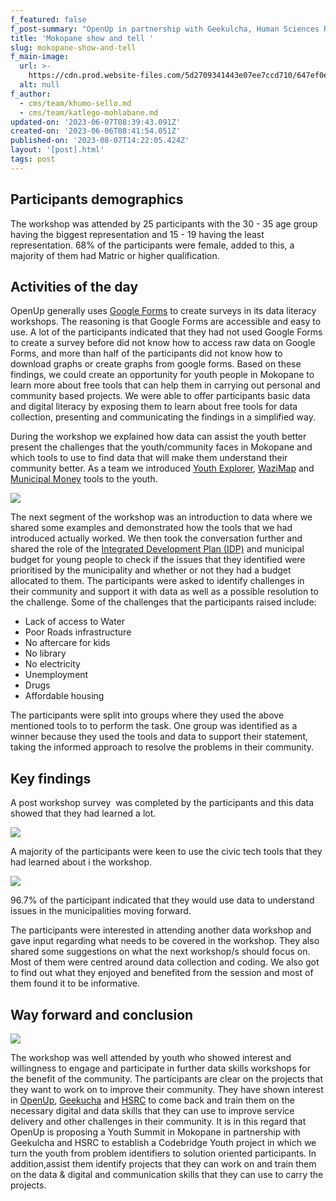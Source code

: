 ```yaml
---
f_featured: false
f_post-summary: "OpenUp in partnership with Geekulcha, Human Sciences Research Council (HSRC) and LP Dev Ecosystems hosted a data literacy workshop in Mokopane, Limpopo. The workshop took place on 22 April 2023 at Aletuke Community Care Center in Mokopane. The objectives of the workshop were to introduce the youth to basic data skills, and showcase how data can be used to tell an evidence based story with the intention to drive change in their communities. HSRC also showcased how data can be simplified and packaged using graphs to tell a story. The data literacy workshop is an activity under OpenUp’s Codebridge Youth project. To assess the impact of the data workshop, we created a pre and post workshop survey and asked the participants to complete it before and after the workshop.\_"
title: 'Mokopane show and tell '
slug: mokopane-show-and-tell
f_main-image:
  url: >-
    https://cdn.prod.website-files.com/5d2709341443e07ee7ccd710/647ef0e57f317f025a055846_WhatsApp%20Image%202023-04-22%20at%2011.51.25%20(3).jpg
  alt: null
f_author:
  - cms/team/khumo-sello.md
  - cms/team/katlego-mohlabane.md
updated-on: '2023-06-07T08:39:43.091Z'
created-on: '2023-06-06T08:41:54.051Z'
published-on: '2023-08-07T14:22:05.424Z'
layout: '[post].html'
tags: post
---
```


**Participants demographics** 
------------------------------

The workshop was attended by 25 participants with the 30 - 35 age group having the biggest representation and 15 - 19 having the least representation. 68% of the participants were female, added to this, a majority of them had Matric or higher qualification.

**Activities of the day**
-------------------------

OpenUp generally uses [Google Forms](https://www.google.com/forms/about/) to create surveys in its data literacy workshops. The reasoning is that Google Forms are accessible and easy to use. A lot of the participants indicated that they had not used Google Forms to create a survey before did not know how to access raw data on Google Forms, and more than half of the participants did not know how to download graphs or create graphs from google forms. Based on these findings, we could create an opportunity for youth people in Mokopane to learn more about free tools that can help them in carrying out personal and community based projects. We were able to offer participants basic data and digital literacy by exposing them to learn about free tools for data collection, presenting and communicating the findings in a simplified way.  

During the workshop we explained how data can assist the youth better present the challenges that the youth/community faces in Mokopane and which tools to use to find data that will make them understand their community better. As a team we introduced [Youth Explorer](https://www.youthexplorer.org.za/), [WaziMap](https://wazimap.co.za/) and [Municipal Money](https://municipalmoney.gov.za/) tools to the youth. 

![](/assets/images/downloaded/647eef427f317f025a03ad3a_Phones.jpg)

The next segment of the workshop was an introduction to data where we shared some examples and demonstrated how the tools that we had introduced actually worked. We then took the conversation further and shared the role of the [Integrated Development Plan (IDP)](https://www.pa.org.za/blog/everything-you-need-know-about-integrated-developm) and municipal budget for young people to check if the issues that they identified were prioritised by the municipality and whether or not they had a budget allocated to them. The participants were asked to identify challenges in their community and support it with data as well as a possible resolution to the challenge. Some of the challenges that the participants raised include: 

*   Lack of access to Water
*   Poor Roads infrastructure 
*   No aftercare for kids  
*   No library 
*   No electricity  
*   Unemployment
*   Drugs
*   Affordable housing 

The participants were split into groups where they used the above mentioned tools to to perform the task. One group was identified as a winner because they used the tools and data to support their statement, taking the informed approach to resolve the problems in their community.

**Key findings**
----------------

A post workshop survey  was completed by the participants and this data showed that they had learned a lot. 

![](/assets/images/downloaded/647eefe17f317f025a044e53_Chart.jpg)

A majority of the participants were keen to use the civic tech tools that they had learned about i the workshop.

![](/assets/images/downloaded/647ef002b707a7b0f9746c07_Chart.jpg)

96.7% of the participant indicated that they would use data to understand issues in the municipalities moving forward.

The participants were interested in attending another data workshop and gave input regarding what needs to be covered in the workshop. They also shared some suggestions on what the next workshop/s should focus on. Most of them were centred around data collection and coding. We also got to find out what they enjoyed and benefited from the session and most of them found it to be informative.

**Way forward and conclusion** 
-------------------------------

![](/assets/images/downloaded/647ef07fe05b12f6a5efcac2_People.jpg)

The workshop was well attended by youth who showed interest and willingness to engage and participate in further data skills workshops for the benefit of the community. The participants are clear on the projects that they want to work on to improve their community. They have shown interest in [OpenUp](https://openup.org.za/), [Geekucha](https://www.geekulcha.dev/) and [HSRC](https://hsrc.ac.za/) to come back and train them on the necessary digital and data skills that they can use to improve service delivery and other challenges in their community. It is in this regard that OpenUp is proposing a Youth Summit in Mokopane in partnership with Geekulcha and HSRC to establish a Codebridge Youth project in which we turn the youth from problem identifiers to solution oriented participants. In addition,assist them identify projects that they can work on and train them on the data & digital and communication skills that they can use to carry the projects.
